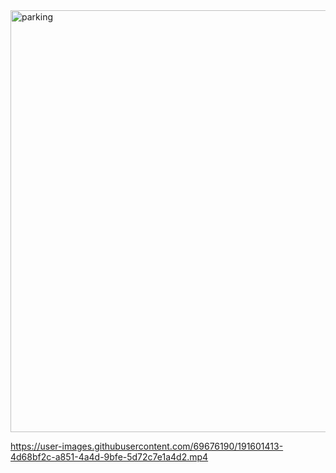 
<img width="675" alt="parking" src="https://user-images.githubusercontent.com/69676190/191601344-a9f2bdc6-623a-4e89-b908-1b36af9b78ac.png">


https://user-images.githubusercontent.com/69676190/191601413-4d68bf2c-a851-4a4d-9bfe-5d72c7e1a4d2.mp4

